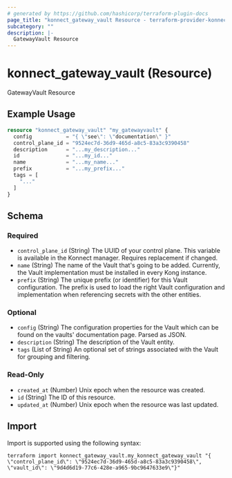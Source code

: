 ```yaml
---
# generated by https://github.com/hashicorp/terraform-plugin-docs
page_title: "konnect_gateway_vault Resource - terraform-provider-konnect"
subcategory: ""
description: |-
  GatewayVault Resource
---
```


# konnect_gateway_vault (Resource)

GatewayVault Resource

## Example Usage

```terraform
resource "konnect_gateway_vault" "my_gatewayvault" {
  config           = "{ \"see\": \"documentation\" }"
  control_plane_id = "9524ec7d-36d9-465d-a8c5-83a3c9390458"
  description      = "...my_description..."
  id               = "...my_id..."
  name             = "...my_name..."
  prefix           = "...my_prefix..."
  tags = [
    "..."
  ]
}
```

<!-- schema generated by tfplugindocs -->
## Schema

### Required

- `control_plane_id` (String) The UUID of your control plane. This variable is available in the Konnect manager. Requires replacement if changed.
- `name` (String) The name of the Vault that's going to be added. Currently, the Vault implementation must be installed in every Kong instance.
- `prefix` (String) The unique prefix (or identifier) for this Vault configuration. The prefix is used to load the right Vault configuration and implementation when referencing secrets with the other entities.

### Optional

- `config` (String) The configuration properties for the Vault which can be found on the vaults' documentation page. Parsed as JSON.
- `description` (String) The description of the Vault entity.
- `tags` (List of String) An optional set of strings associated with the Vault for grouping and filtering.

### Read-Only

- `created_at` (Number) Unix epoch when the resource was created.
- `id` (String) The ID of this resource.
- `updated_at` (Number) Unix epoch when the resource was last updated.

## Import

Import is supported using the following syntax:

```shell
terraform import konnect_gateway_vault.my_konnect_gateway_vault "{ \"control_plane_id\": \"9524ec7d-36d9-465d-a8c5-83a3c9390458\",  \"vault_id\": \"9d4d6d19-77c6-428e-a965-9bc9647633e9\"}"
```
